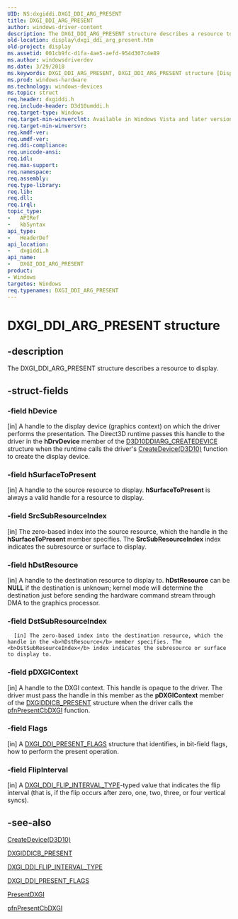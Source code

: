 ```yaml
---
UID: NS:dxgiddi.DXGI_DDI_ARG_PRESENT
title: DXGI_DDI_ARG_PRESENT
author: windows-driver-content
description: The DXGI_DDI_ARG_PRESENT structure describes a resource to display.
old-location: display\dxgi_ddi_arg_present.htm
old-project: display
ms.assetid: 001cb9fc-d1fa-4ae5-aefd-954d307c4e89
ms.author: windowsdriverdev
ms.date: 3/29/2018
ms.keywords: DXGI_DDI_ARG_PRESENT, DXGI_DDI_ARG_PRESENT structure [Display Devices], UMDisplayDriver_Dx10param_Structs_5ad1821d-dfdb-4361-84dc-48a4a283d66a.xml, display.dxgi_ddi_arg_present, dxgiddi/DXGI_DDI_ARG_PRESENT
ms.prod: windows-hardware
ms.technology: windows-devices
ms.topic: struct
req.header: dxgiddi.h
req.include-header: D3d10umddi.h
req.target-type: Windows
req.target-min-winverclnt: Available in Windows Vista and later versions of the Windows operating systems.
req.target-min-winversvr: 
req.kmdf-ver: 
req.umdf-ver: 
req.ddi-compliance: 
req.unicode-ansi: 
req.idl: 
req.max-support: 
req.namespace: 
req.assembly: 
req.type-library: 
req.lib: 
req.dll: 
req.irql: 
topic_type:
-	APIRef
-	kbSyntax
api_type:
-	HeaderDef
api_location:
-	dxgiddi.h
api_name:
-	DXGI_DDI_ARG_PRESENT
product:
- Windows
targetos: Windows
req.typenames: DXGI_DDI_ARG_PRESENT
---
```


# DXGI_DDI_ARG_PRESENT structure


## -description


The DXGI_DDI_ARG_PRESENT structure describes a resource to display. 


## -struct-fields




### -field hDevice

[in] A handle to the display device (graphics context) on which the driver performs the presentation. The Direct3D runtime passes this handle to the driver in the <b>hDrvDevice</b> member of the <a href="https://msdn.microsoft.com/library/windows/hardware/ff541664">D3D10DDIARG_CREATEDEVICE</a> structure when the runtime calls the driver's <a href="https://msdn.microsoft.com/c69eedb1-c975-412c-aa9f-cf64a702f937">CreateDevice(D3D10)</a> function to create the display device. 


### -field hSurfaceToPresent

[in] A handle to the source resource to display. <b>hSurfaceToPresent</b> is always a valid handle for a resource to display.



### -field SrcSubResourceIndex

[in] The zero-based index into the source resource, which the handle in the <b>hSurfaceToPresent</b> member specifies. The <b>SrcSubResourceIndex</b> index indicates the subresource or surface to display.


### -field hDstResource

[in] A handle to the destination resource to display to. <b>hDstResource</b> can be <b>NULL</b> if the destination is unknown; kernel mode will determine the destination just before sending the hardware command stream through DMA to the graphics processor.


### -field DstSubResourceIndex


      [in] The zero-based index into the destination resource, which the handle in the <b>hDstResource</b> member specifies. The <b>DstSubResourceIndex</b> index indicates the subresource or surface to display to.
     


### -field pDXGIContext

[in] A handle to the DXGI context. This handle is opaque to the driver. The driver must pass the handle in this member as the <b>pDXGIContext</b> member of the <a href="https://msdn.microsoft.com/library/windows/hardware/ff557440">DXGIDDICB_PRESENT</a> structure when the driver calls the <a href="https://msdn.microsoft.com/eefb8f2c-e460-4f9c-851d-9a97dbcd728f">pfnPresentCbDXGI</a> function. 


### -field Flags

[in] A <a href="https://msdn.microsoft.com/library/windows/hardware/ff557509">DXGI_DDI_PRESENT_FLAGS</a> structure that identifies, in bit-field flags, how to perform the present operation. 


### -field FlipInterval

[in] A <a href="https://msdn.microsoft.com/library/windows/hardware/ff557495">DXGI_DDI_FLIP_INTERVAL_TYPE</a>-typed value that indicates the flip interval (that is, if the flip occurs after zero, one, two, three, or four vertical syncs).


## -see-also




<a href="https://msdn.microsoft.com/c69eedb1-c975-412c-aa9f-cf64a702f937">CreateDevice(D3D10)</a>



<a href="https://msdn.microsoft.com/library/windows/hardware/ff557440">DXGIDDICB_PRESENT</a>



<a href="https://msdn.microsoft.com/library/windows/hardware/ff557495">DXGI_DDI_FLIP_INTERVAL_TYPE</a>



<a href="https://msdn.microsoft.com/library/windows/hardware/ff557509">DXGI_DDI_PRESENT_FLAGS</a>



<a href="https://msdn.microsoft.com/library/windows/hardware/ff569179">PresentDXGI</a>



<a href="https://msdn.microsoft.com/eefb8f2c-e460-4f9c-851d-9a97dbcd728f">pfnPresentCbDXGI</a>
 

 

